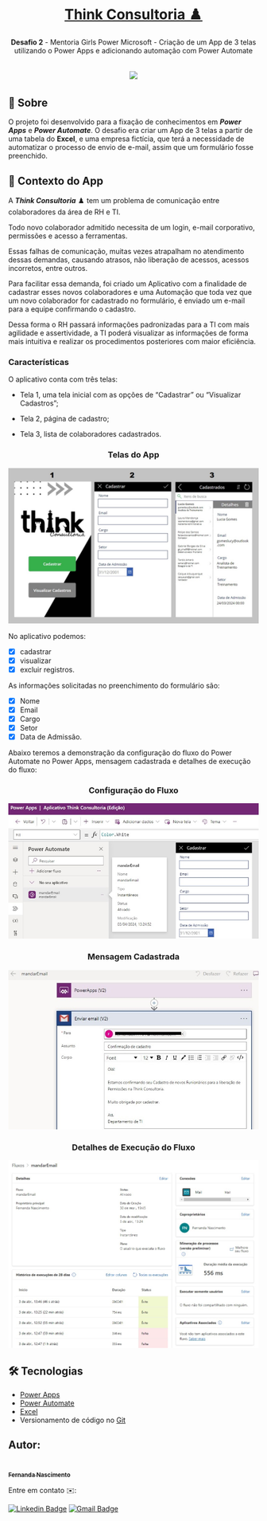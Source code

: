 <h1 align="center">
    <a href="https://fernanda1701.github.io/think-consultoria-power-automate/">Think Consultoria ♟️</a>
</h1>
<p align="center"> <b>Desafio 2</b> - Mentoria Girls Power Microsoft - Criação de um App de 3 telas utilizando o Power Apps e adicionando automação com Power Automate</p>

<h2 align="center">
<img src="https://img.shields.io/static/v1?label=Status:&message=Completo ✅&color=32CD32&style=for-the-badge&logo=ghost"/>
</h2>


## 💎 Sobre

O projeto foi desenvolvido para a fixação de conhecimentos em <b><i>Power Apps</i></b> e <b><i>Power Automate</i></b>.
O desafio era criar um App de 3 telas a partir de uma tabela do <b>Excel</b>, e uma empresa fictícia, que terá a necessidade de automatizar o processo de envio de e-mail, assim que um formulário fosse preenchido.

## 📖 Contexto do App

 

A <b><i>Think Consultoria</b></i> ♟️ tem um problema de comunicação entre colaboradores da área de RH e TI.

Todo novo colaborador admitido necessita de um login, e-mail corporativo, permissões e acesso 
a ferramentas. 

Essas falhas de comunicação, muitas vezes atrapalham no atendimento dessas 
demandas, causando atrasos, não liberação de acessos, acessos incorretos, entre outros.

Para facilitar essa demanda, foi criado um Aplicativo com a finalidade de cadastrar esses novos colaboradores e uma Automação que toda vez que um novo colaborador for cadastrado no 
formulário, é enviado um e-mail para a equipe confirmando o cadastro.

Dessa forma o RH passará informações padronizadas para a TI com mais agilidade e 
assertividade, a TI poderá visualizar as informações de forma mais intuitiva e realizar os procedimentos posteriores com maior eficiência.


### Características

O aplicativo conta com três telas: 
- Tela 1, uma tela inicial com as opções de “Cadastrar” ou 
“Visualizar Cadastros”; 

- Tela 2, página de cadastro; 

- Tela 3, lista de colaboradores cadastrados.

<h3 align="center">Telas do App</h3>

<p align="center">
  <img alt="Telas do App" title="Telas do App" src="./README/Telas do App.jpg" />
</p>

No aplicativo podemos: 
- [x] cadastrar 
- [x] visualizar 
- [x] excluir registros.

As informações solicitadas no preenchimento do formulário são: 
- [x] Nome
- [x] Email
- [x] Cargo
- [x] Setor  
- [x] Data de Admissão.

 Abaixo teremos a demonstração da configuração do fluxo do Power Automate no Power Apps, mensagem cadastrada e detalhes de execução do fluxo:


<h3 align="center">Configuração do Fluxo</h3>

<p align="center">
  <img alt="Configuração do fluxo do Power Automate" title="Configuração do fluxo do Power Automate" src="./README/Configuração do Fluxo no App.jpg" />
</p>


 
 <h3 align="center">Mensagem Cadastrada</h3>

<p align="center">
  <img alt="Mensagem Cadastrada" title="Mensagem Cadastrada" src="./README/Mensagem cadastrada.jpg" />
</p>
  


 <h3 align="center">Detalhes de Execução do Fluxo</h3>

<p align="center">
  <img alt="Detalhes de Execução do Fluxo" title="Detalhes de Execução do Fluxo" src="./README/Detalhes de execução do fluxo.jpg" />
</p>



## 🛠 Tecnologias
 
- [Power Apps](https://www.microsoft.com/pt-br/power-platform/products/power-apps)
- [Power Automate](https://make.powerautomate.com)
- [Excel](https://www.microsoft.com/pt-br/microsoft-365/excel)
- Versionamento de código no [Git](https://git-scm.com/)



## Autor:

<a href="https://github.com/Fernanda1701">
 <img style="border-radius: 50%;" src="https://avatars.githubusercontent.com/Fernanda1701" width="80px;" alt=""/>
 <br />
 <sub><b>Fernanda Nascimento</b></sub></a> <a href="https://github.com/Fernanda1701"></a>

Entre em contato ✉️:

[![Linkedin Badge](https://img.shields.io/badge/-Fernanda-blue??style=plastic&logo=Linkedin&logoColor=white&link=https://www.linkedin.com/in/fnasci/)](https://www.linkedin.com/in/fnasci/)
[![Gmail Badge](https://img.shields.io/badge/-fnasci.1701@gmail.com-c14438?style=plastic&logo=Gmail&logoColor=white&link=mailto:fnasci.1701@gmail.com)](mailto:fnasci.1701@gmail.com)
